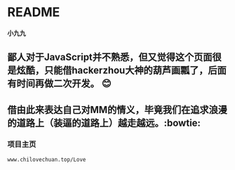 # README
#### 小九九

鄙人对于JavaScript并不熟悉，但又觉得这个页面很是炫酷，只能借hackerzhou大神的葫芦画瓢了，后面有时间再做二次开发。 :blush: 
---
借由此来表达自己对MM的情义，毕竟我们在追求浪漫的道路上（装逼的道路上）越走越远。:bowtie:
---

### 项目主页  
`www.chilovechuan.top/Love`
